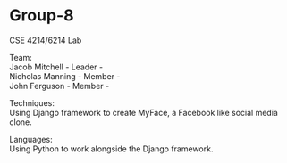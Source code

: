 # Group-8
CSE 4214/6214 Lab

Team:  
Jacob Mitchell - Leader -  
Nicholas Manning - Member -  
John Ferguson - Member -  

Techniques:  
Using Django framework to create MyFace, a Facebook like social media clone. 

Languages:   
Using Python to work alongside the Django framework.  

